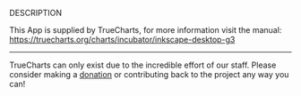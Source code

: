 DESCRIPTION


This App is supplied by TrueCharts, for more information visit the manual: https://truecharts.org/charts/incubator/inkscape-desktop-g3

---

TrueCharts can only exist due to the incredible effort of our staff.
Please consider making a [donation](https://truecharts.org/docs/about/sponsor) or contributing back to the project any way you can!
